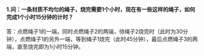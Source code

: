 #### 1.问：一条材质不均匀的绳子，烧完需要1个小时，现在有一些这样的绳子，如何完成1个小时15分钟的计时？
答：点燃绳子1的一端，同时点燃绳子2的两端，待绳子2烧完时（此时为30分钟），点燃绳子1的另外一端，等到绳子1烧完（此时45分钟），最后点燃绳子3的两端，直至烧完即为1小时15分钟。








